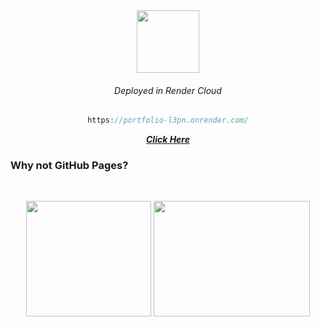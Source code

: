 <div align="center">

<img width="100px" height="100px" src="https://avatars.githubusercontent.com/u/42682871?s=200&v=4">

###### Deployed in Render Cloud

```javascript 
https://portfolio-l3pn.onrender.com/
```

<a href="https://portfolio-l3pn.onrender.com/">***Click Here***</a>

</div>

### Why not GitHub Pages?

<br>

<div align="center">



<img width="200px" height="185px" src="https://bobbelderbos.com/assets/git-clone.png">           <img width="250px" height="185px" src="https://media.makeameme.org/created/ctrl-c-rvm0yy.jpg">

</div>
